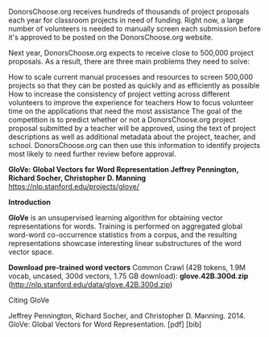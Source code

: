 

DonorsChoose.org receives hundreds of thousands of project proposals each year for classroom projects in need of funding. Right now, a large number of volunteers is needed to manually screen each submission before it's approved to be posted on the DonorsChoose.org website.

Next year, DonorsChoose.org expects to receive close to 500,000 project proposals. As a result, there are three main problems they need to solve:

How to scale current manual processes and resources to screen 500,000 projects so that they can be posted as quickly and as efficiently as possible
How to increase the consistency of project vetting across different volunteers to improve the experience for teachers
How to focus volunteer time on the applications that need the most assistance
The goal of the competition is to predict whether or not a DonorsChoose.org project proposal submitted by a teacher will be approved, using the text of project descriptions as well as additional metadata about the project, teacher, and school. DonorsChoose.org can then use this information to identify projects most likely to need further review before approval.

**GloVe: Global Vectors for Word Representation Jeffrey Pennington,   Richard Socher,   Christopher D. Manning** https://nlp.stanford.edu/projects/glove/

**Introduction**

**GloVe** is an unsupervised learning algorithm for obtaining vector representations for words. Training is performed on aggregated global word-word co-occurrence statistics from a corpus, and the resulting representations showcase interesting linear substructures of the word vector space.

**Download pre-trained word vectors**
Common Crawl (42B tokens, 1.9M vocab, uncased, 300d vectors, 1.75 GB download): **glove.42B.300d.zip** (http://nlp.stanford.edu/data/glove.42B.300d.zip)

Citing GloVe

Jeffrey Pennington, Richard Socher, and Christopher D. Manning. 2014. GloVe: Global Vectors for Word Representation. [pdf] [bib]

